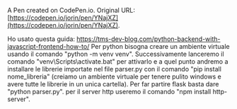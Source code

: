 A Pen created on CodePen.io. Original URL: [https://codepen.io/jorin/pen/YNajXZ](https://codepen.io/jorin/pen/YNajXZ).

Ho usato questa guida: https://tms-dev-blog.com/python-backend-with-javascript-frontend-how-to/
Per python bisogna creare un ambiente virtuale usando il comando "python -m venv venv".
Successivamente lanceremo il comando "venv\Scripts\activate.bat" per attivarlo e a quel punto andremo a installare le librerie importate nel file parser.py con il comando "pip install nome_libreria" (creiamo un ambiente virtuale per tenere pulito windows e avere tutte le librerie in un unica cartella).
Per far partire flask basta dare "python parser.py".
per il server http useremo il comando "npm install http-server".


